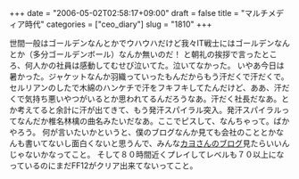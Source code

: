 +++
date = "2006-05-02T02:58:17+09:00"
draft = false
title = "マルチメディア時代"
categories = ["ceo_diary"]
slug = "1810"
+++

世間一般はゴールデンなんとかでウハウハだけど我々IT戦士にはゴールデンなんとか（多分ゴールデンボール）なんか無いのだ！
と朝礼の挨拶で言ったところ、何人かの社員は感動してむせび泣いてた。泣いてなかった。
いやあ今日は暑かった。ジャケットなんか羽織っていったもんだからもう汗だくで汗だくで。セルリアンのしたで木綿のハンケチで汗をフキフキしてたんだけど、ああ、汗だくで気持ち悪いやつがいるとか思われてるんだろうなあ。汗だく社長だなあ。とか考えてると余計に汗が出てきて、もう発汗スパイラル突入。発汗スパイラルってなんだか椎名林檎の曲名みたいだなあ。ここでピスして、なんちゃって。ばかやろう。
何が言いたいかというと、僕のブログなんか見ても会社のこととかなんも書いてないし面白くないと思うんで、みんな<a href="http://paperboy.jugem.cc/" target="_blank">カヨさんのブログ</a>見たらいいんじゃないかなってこと。
そして８０時間近くプレイしてレベルも７０以上になっているのにまだFF12がクリア出来てないってこと。
